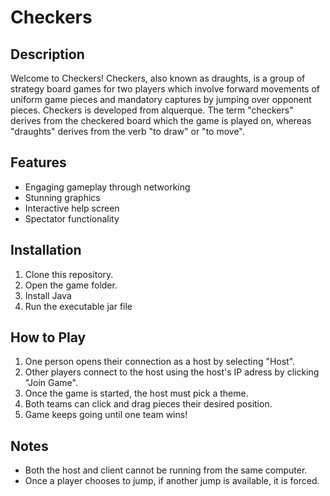 # Checkers

## Description

Welcome to Checkers! Checkers, also known as draughts, is a group of strategy board games for two players which involve forward movements of uniform game pieces and mandatory captures by jumping over opponent pieces. Checkers is developed from alquerque. The term "checkers" derives from the checkered board which the game is played on, whereas "draughts" derives from the verb "to draw" or "to move".

## Features

- Engaging gameplay through networking
- Stunning graphics
- Interactive help screen
- Spectator functionality

## Installation

1. Clone this repository.
2. Open the game folder.
3. Install Java
4. Run the executable jar file

## How to Play

1. One person opens their connection as a host by selecting "Host".
2. Other players connect to the host using the host's IP adress by clicking "Join Game".
3. Once the game is started, the host must pick a theme.
4. Both teams can click and drag pieces their desired position.
5. Game keeps going until one team wins!

## Notes
- Both the host and client cannot be running from the same computer.
- Once a player chooses to jump, if another jump is available, it is forced.